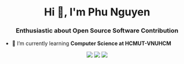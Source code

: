 <h1 align="center">Hi 👋, I'm Phu Nguyen</h1>
<h3 align="center">Enthusiastic about Open Source Software Contribution</h3>

- 🌱 I’m currently learning **Computer Science at HCMUT-VNUHCM**

<div align=center>
  <img src="https://github-readme-stats.vercel.app/api/top-langs?username=ngyngcphu&layout=pie&theme=radical" />
  <img src="https://github-readme-stats.vercel.app/api?username=ngyngcphu&show_icons=true&count_private=true&show=reviews,discussions_started,discussions_answered,prs_merged,prs_merged_percentage&theme=radical" />
  <img src="https://github-readme-stats.vercel.app/api/wakatime?username=ngyngcphu&layout=compact&theme=radical" />
 </div>



